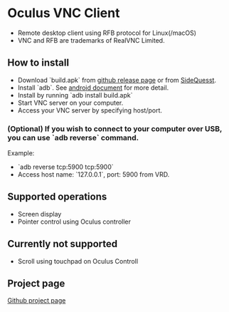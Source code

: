 
# Oculus VNC Client

-   Remote desktop client using RFB protocol for Linux(/macOS)
-   VNC and RFB are trademarks of RealVNC Limited.



## How to install

-   Download \`build.apk\` from [github release page](https://github.com/jwechrs/virtual-rd/releases) or from [SideQuesst](https://sidequestvr.com/app/1123/vrd).
-   Install \`adb\`. See [android document](https://developer.android.com/studio/command-line/adb?hl=ja) for more detail.
-   Install by running \`adb install build.apk\`
-   Start VNC server on your computer.
-   Access your VNC server by specifying host/port.



### (Optional) If you wish to connect to your computer over USB, you can use \`adb reverse\` command.

Example:

-   \`adb reverse tcp:5900 tcp:5900\`
-   Access host name: \`127.0.0.1\`, port: 5900 from VRD.



## Supported operations

-   Screen display
-   Pointer control using Oculus controller



## Currently not supported

-   Scroll using touchpad on Oculus Controll


## Project page
[Github project page](https://jwechrs.github.io/virtual-rd/)
